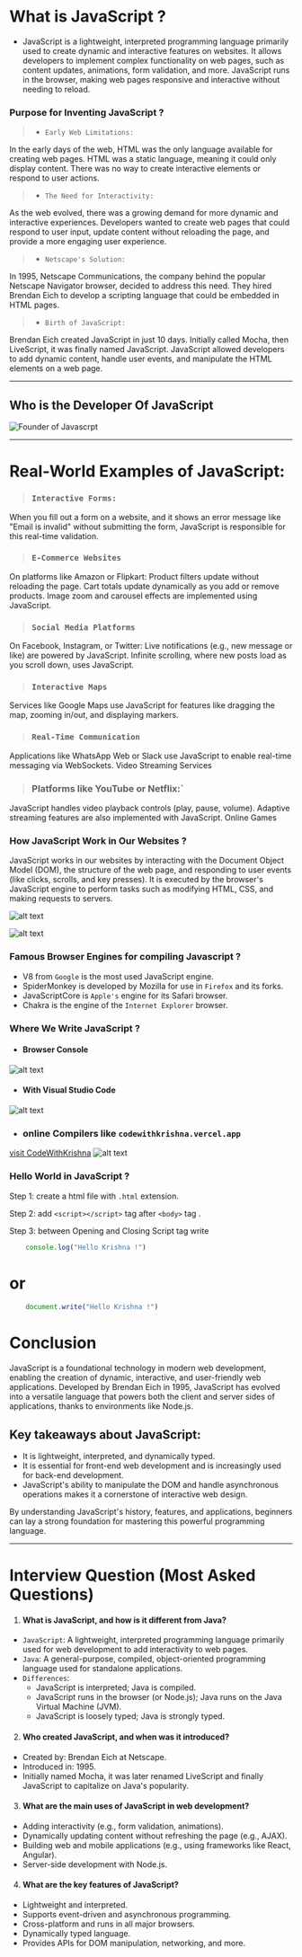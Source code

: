 # What is JavaScript ?

- JavaScript is a lightweight, interpreted programming language primarily used to create dynamic and interactive features on websites. It allows developers to implement complex functionality on web pages, such as content updates, animations, form validation, and more. JavaScript runs in the browser, making web pages responsive and interactive without needing to reload.

### Purpose for Inventing JavaScript ?

>- `Early Web Limitations:`

In the early days of the web, HTML was the only language available for creating web pages. HTML was a static language, meaning it could only display content. There was no way to create interactive elements or respond to user actions.

>- `The Need for Interactivity:`

As the web evolved, there was a growing demand for more dynamic and interactive experiences. Developers wanted to create web pages that could respond to user input, update content without reloading the page, and provide a more engaging user experience.

>- `Netscape's Solution:`

In 1995, Netscape Communications, the company behind the popular Netscape Navigator browser, decided to address this need. They hired Brendan Eich to develop a scripting language that could be embedded in HTML pages.

>- `Birth of JavaScript:`

Brendan Eich created JavaScript in just 10 days. Initially called Mocha, then LiveScript, it was finally named JavaScript. JavaScript allowed developers to add dynamic content, handle user events, and manipulate the HTML elements on a web page.

---
## Who is the Developer Of JavaScript 

![Founder of Javascrpt](https://codersguild.net/images/articles/49/Brendan-Eich.png)

---

# Real-World Examples of JavaScript:
> ### `Interactive Forms:`
When you fill out a form on a website, and it shows an error message like "Email is invalid" without submitting the form, JavaScript is responsible for this real-time validation.

> ### `E-Commerce Websites`
On platforms like Amazon or Flipkart:
Product filters update without reloading the page.
Cart totals update dynamically as you add or remove products.
Image zoom and carousel effects are implemented using JavaScript.

> ### `Social Media Platforms`
On Facebook, Instagram, or Twitter:
Live notifications (e.g., new message or like) are powered by JavaScript.
Infinite scrolling, where new posts load as you scroll down, uses JavaScript.

> ### `Interactive Maps`
Services like Google Maps use JavaScript for features like dragging the map, zooming in/out, and displaying markers.

> ### `Real-Time Communication`
Applications like WhatsApp Web or Slack use JavaScript to enable real-time messaging via WebSockets.
Video Streaming Services

> ### Platforms like YouTube or Netflix:`
JavaScript handles video playback controls (play, pause, volume).
Adaptive streaming features are also implemented with JavaScript.
Online Games


### How JavaScript Work in Our Websites ?


JavaScript works in our websites by interacting with the Document Object Model (DOM), the structure of the web page, and responding to user events (like clicks, scrolls, and key presses). It is executed by the browser's JavaScript engine to perform tasks such as modifying HTML, CSS, and making requests to servers.

![alt text](image-2.png)

![alt text](image-3.png)

### Famous Browser Engines for compiling Javascript ?


- V8 from `Google` is the most used JavaScript engine. 
- SpiderMonkey is developed by Mozilla for use in `Firefox` and its forks. 
- JavaScriptCore is `Apple's` engine for its Safari browser. 
- Chakra is the engine of the `Internet Explorer` browser.


### Where We Write JavaScript ?

- #### Browser Console 
![alt text](image.png)


- #### With Visual Studio Code
![alt text](image-1.png)

- ### online Compilers like `codewithkrishna.vercel.app`
[visit CodeWithKrishna](https://codewithkrishna.vercel.app/playground)
![alt text](image-4.png)

### Hello World in JavaScript ?


Step 1: create a html file with `.html` extension.

Step 2: add `<script></script>` tag after `<body>` tag .

Step 3: between Opening and Closing Script tag write 

```js
    console.log("Hello Krishna !")
```

# or


```js
    document.write("Hello Krishna !")
```

# Conclusion

JavaScript is a foundational technology in modern web development, enabling the creation of dynamic, interactive, and user-friendly web applications. Developed by Brendan Eich in 1995, JavaScript has evolved into a versatile language that powers both the client and server sides of applications, thanks to environments like Node.js.

## Key takeaways about JavaScript:


- It is lightweight, interpreted, and dynamically typed.
- It is essential for front-end web development and is increasingly used for back-end development.
- JavaScript's ability to manipulate the DOM and handle asynchronous operations makes it a cornerstone of interactive web design.

By understanding JavaScript's history, features, and applications, beginners can lay a strong foundation for mastering this powerful programming language.


-----


# Interview Question (Most Asked Questions)

1. ####  What is JavaScript, and how is it different from Java?


- `JavaScript`: A lightweight, interpreted programming language primarily used for web development to add interactivity to web pages.
- `Java`: A general-purpose, compiled, object-oriented programming language used for standalone applications.
- `Differences`:
    - JavaScript is interpreted; Java is compiled.
    - JavaScript runs in the browser (or Node.js); Java runs on the Java Virtual Machine (JVM).
    - JavaScript is loosely typed; Java is strongly typed.



2. ####  Who created JavaScript, and when was it introduced?


- Created by: Brendan Eich at Netscape.
- Introduced in: 1995.
- Initially named Mocha, it was later renamed LiveScript and finally JavaScript to capitalize on Java's popularity.


3. ####  What are the main uses of JavaScript in web development?


- Adding interactivity (e.g., form validation, animations).
- Dynamically updating content without refreshing the page (e.g., AJAX).
- Building web and mobile applications (e.g., using frameworks like React, Angular).
- Server-side development with Node.js.


4. ####  What are the key features of JavaScript?


- Lightweight and interpreted.
- Supports event-driven and asynchronous programming.
- Cross-platform and runs in all major browsers.
- Dynamically typed language.
- Provides APIs for DOM manipulation, networking, and more.





<!-- ![alt text](<Group 295.png>) -->